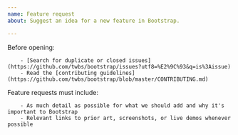```yaml
---
name: Feature request
about: Suggest an idea for a new feature in Bootstrap.

---
```


Before opening:

        - [Search for duplicate or closed issues](https://github.com/twbs/bootstrap/issues?utf8=%E2%9C%93&q=is%3Aissue)
        - Read the [contributing guidelines](https://github.com/twbs/bootstrap/blob/master/CONTRIBUTING.md)

Feature requests must include:

        - As much detail as possible for what we should add and why it's important to Bootstrap
        - Relevant links to prior art, screenshots, or live demos whenever possible
